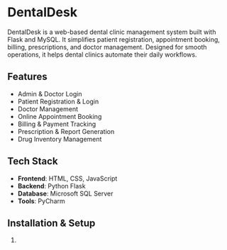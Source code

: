 # DentalDesk
DentalDesk is a web-based dental clinic management system built with Flask and MySQL. It simplifies patient registration, appointment booking, billing, prescriptions, and doctor management. Designed for smooth operations, it helps dental clinics automate their daily workflows.

## Features
- Admin & Doctor Login
- Patient Registration & Login
- Doctor Management
- Online Appointment Booking
- Billing & Payment Tracking
- Prescription & Report Generation
- Drug Inventory Management

##  Tech Stack
- **Frontend**: HTML, CSS, JavaScript
- **Backend**: Python Flask
- **Database**: Microsoft SQL Server
- **Tools**: PyCharm

##  Installation & Setup

1. 
